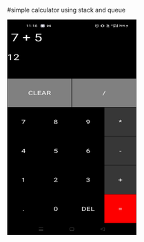 #simple calculator using stack and queue

<img src="https://github.com/ayush19283/Calculator/blob/main/app/ss.jpeg" width="300" height="500">
